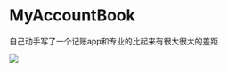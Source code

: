 # MyAccountBook
自己动手写了一个记账app和专业的比起来有很大很大的差距

![](http://img.blog.csdn.net/20160117130303325?watermark/2/text/aHR0cDovL2Jsb2cuY3Nkbi5uZXQv/font/5a6L5L2T/fontsize/400/fill/I0JBQkFCMA==/dissolve/70/gravity/Center)

